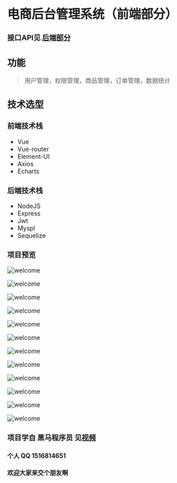 # 电商后台管理系统（前端部分）

### 接口API见 [后端部分](https://gitee.com/uyc/vueShop-api-server)

## 功能
> 用户管理，权限管理，商品管理，订单管理，数据统计

## 技术选型
### 前端技术栈

- Vue
- Vue-router
- Element-UI
- Axios
- Echarts

### 后端技术栈

- NodeJS
- Express
- Jwt
- Myspl
- Sequelize


### 项目预览
![welcome](https://gitee.com/uyc/vue-shop-admin/raw/master/images/login.png)

![welcome](https://gitee.com/uyc/vue-shop-admin/raw/master/images/welcome.png)

![welcome](https://gitee.com/uyc/vue-shop-admin/raw/master/images/users.png)

![welcome](https://gitee.com/uyc/vue-shop-admin/raw/master/images/roles.png)

![welcome](https://gitee.com/uyc/vue-shop-admin/raw/master/images/rights.png)

![welcome](https://gitee.com/uyc/vue-shop-admin/raw/master/images/orders.png)

![welcome](https://gitee.com/uyc/vue-shop-admin/raw/master/images/reports.png)

![welcome](https://gitee.com/uyc/vue-shop-admin/raw/master/images/goods.png)

![welcome](https://gitee.com/uyc/vue-shop-admin/raw/master/images/goodsAdd.png)

![welcome](https://gitee.com/uyc/vue-shop-admin/raw/master/images/params.png)

![welcome](https://gitee.com/uyc/vue-shop-admin/raw/master/images/quillEditor.png)

![welcome](https://gitee.com/uyc/vue-shop-admin/raw/master/images/categories.png)

### 项目学自 黑马程序员 见[视频](https://www.bilibili.com/video/BV1E7411c7M8)

#### 个人 QQ 1516814651
#### 欢迎大家来交个朋友啊



